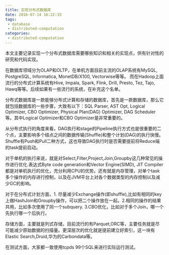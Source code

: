 ```yaml
---
title: 实现分布式数据库
date: 2016-07-14 16:22:15
tags: 
 - database
 - distributed-computation
categories: 
 - distributed-computation
---
```

本文主要记录实现一个分布式数据库需要哪些知识和相关的实现点，供有针对性的研究和代码实现。

在数据库领域分为OLAP和OLTP，在单机方面目前主流的OLAP系统有MySQL, PostgreSQL, Informatica, MonetDB/X100, Vectorwise等等。 而在Hadoop上面流行的分布式计算系统有Hive, Impala, Spark, Flink, Drill, Presto, Tez, Tajo, Hawq等等。后续如果有一些流行的系统，在补充这个名单。

分布式数据库是一款能够分布式计算和存储的数据库，首先是一款数据库，那么它就包括数据库的一些步骤，大致有以下：SQL Parser, AST Opt, Logical Optimizer, CBO Optimizer, Physical Plan(DAG) Optimizer, DAG Scheduler等。其中Logical Optimizer和CBO Optimizer是非常重要的。

从分布式执行的角度来看，DAG执行和stage的Pipeline执行方式也是很重要的二个点，主要影响多个结点之间的数据传输(Shuffle)和整个计划(DAG)的执行快慢。Shuffle有Push和Pull二种方式，这也导致DAG执行时是否需要提前将Reduce端的task提前启动。

对于单机的执行来说，就是对Select,Filter,Project,Join,Groupby这几种常见的操作进行优化.表达式Byte code generation和Vector Engine(SIMD), JIT Compiler都是对单机执行的优化，充分利用CPU的优势。还有就是内存管理，对单个task多个操作的内存进行控制，以及在JVM平台上对各个数据类型的内存控制以及减少GC的影响。

对于在分布式计划方面，1. 尽量减少Exchange操作(即shuffle),比如有相同的key上做HashJoin和Groupby操作，可以把二个操作放在一起。2.相同的操作的结果共用，比如多次使用了同一个subquery. 3.CBO优化，比如对于多个Join，哪一个先执行哪一个后执行。

存储方面，主要就是列式存储，目前流行的有Parquet,ORC等，主要任务就是尽可能减少原始数据的扫描量。更深层次的优化就是提前建立好索引，这一块有Elastic Search,Druid,华为的Carbondata等。

在测试方面，大家都一致使用tcpds 99个SQL来进行实际运行测试。
